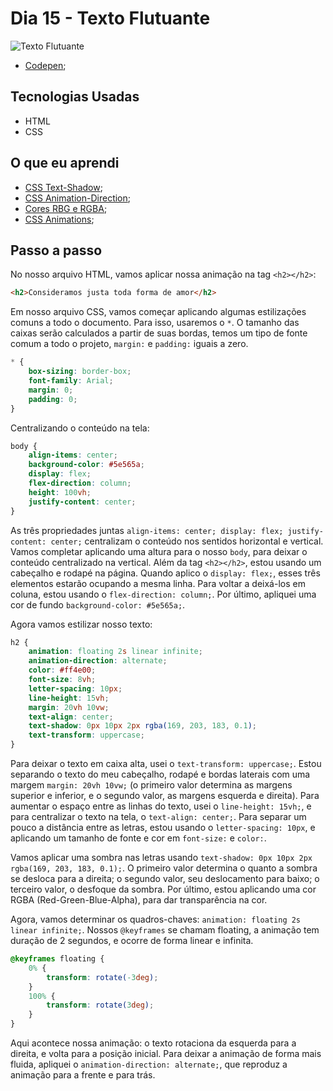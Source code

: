 # Dia 15 - Texto Flutuante

![Texto Flutuante](./flutua.gif?raw=true "Texto Flutuante")

-   [Codepen](https://codepen.io/lizvidotti91/pen/poyQdbM);

## Tecnologias Usadas

-   HTML
-   CSS

## O que eu aprendi

-   [CSS Text-Shadow](https://www.w3schools.com/cssref/css3_pr_text-shadow.asp);
-   [CSS Animation-Direction](https://www.w3schools.com/cssref/css3_pr_animation-direction.asp);
-   [Cores RBG e RGBA](https://www.w3schools.com/css/css_colors_rgb.asp);
-   [CSS Animations](https://www.w3schools.com/css/css3_animations.asp);

## Passo a passo

No nosso arquivo HTML, vamos aplicar nossa animação na tag `<h2></h2>`:

```html
<h2>Consideramos justa toda forma de amor</h2>
```

Em nosso arquivo CSS, vamos começar aplicando algumas estilizações comuns a todo o documento. Para isso, usaremos o `*`. O tamanho das caixas serão calculados a partir de suas bordas, temos um tipo de fonte comum a todo o projeto, `margin:` e `padding:` iguais a zero.

```css
* {
    box-sizing: border-box;
    font-family: Arial;
    margin: 0;
    padding: 0;
}
```

Centralizando o conteúdo na tela:

```css
body {
    align-items: center;
    background-color: #5e565a;
    display: flex;
    flex-direction: column;
    height: 100vh;
    justify-content: center;
}
```

As três propriedades juntas `align-items: center; display: flex; justify-content: center;` centralizam o conteúdo nos sentidos horizontal e vertical. Vamos completar aplicando uma altura para o nosso `body`, para deixar o conteúdo centralizado na vertical. Além da tag `<h2></h2>`, estou usando um cabeçalho e rodapé na página. Quando aplico o `display: flex;`, esses três elementos estarão ocupando a mesma linha. Para voltar a deixá-los em coluna, estou usando o `flex-direction: column;`. Por último, apliquei uma cor de fundo `background-color: #5e565a;`.

Agora vamos estilizar nosso texto:

```css
h2 {
    animation: floating 2s linear infinite;
    animation-direction: alternate;
    color: #ff4e00;
    font-size: 8vh;
    letter-spacing: 10px;
    line-height: 15vh;
    margin: 20vh 10vw;
    text-align: center;
    text-shadow: 0px 10px 2px rgba(169, 203, 183, 0.1);
    text-transform: uppercase;
}
```

Para deixar o texto em caixa alta, usei o `text-transform: uppercase;`. Estou separando o texto do meu cabeçalho, rodapé e bordas laterais com uma margem `margin: 20vh 10vw;` (o primeiro valor determina as margens superior e inferior, e o segundo valor, as margens esquerda e direita). Para aumentar o espaço entre as linhas do texto, usei o `line-height: 15vh;`, e para centralizar o texto na tela, o `text-align: center;`. Para separar um pouco a distância entre as letras, estou usando o `letter-spacing: 10px`, e aplicando um tamanho de fonte e cor em `font-size:` e `color:`.

Vamos aplicar uma sombra nas letras usando `text-shadow: 0px 10px 2px rgba(169, 203, 183, 0.1);`. O primeiro valor determina o quanto a sombra se desloca para a direita; o segundo valor, seu deslocamento para baixo; o terceiro valor, o desfoque da sombra. Por último, estou aplicando uma cor RGBA (Red-Green-Blue-Alpha), para dar transparência na cor.

Agora, vamos determinar os quadros-chaves: `animation: floating 2s linear infinite;`. Nossos `@keyframes` se chamam floating, a animação tem duração de 2 segundos, e ocorre de forma linear e infinita.

```css
@keyframes floating {
    0% {
        transform: rotate(-3deg);
    }
    100% {
        transform: rotate(3deg);
    }
}
```

Aqui acontece nossa animação: o texto rotaciona da esquerda para a direita, e volta para a posição inicial. Para deixar a animação de forma mais fluida, apliquei o `animation-direction: alternate;`, que reproduz a animação para a frente e para trás.
